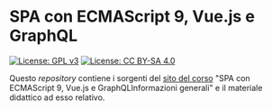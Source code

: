 # SPA con ECMAScript 9, Vue.js e GraphQL

[![License: GPL v3](https://img.shields.io/badge/License-GPL%20v3-blue.svg)](http://www.gnu.org/licenses/gpl-3.0)
[![License: CC BY-SA 4.0](https://img.shields.io/badge/License-CC%20BY--SA%204.0-blue.svg)](http://creativecommons.org/licenses/by-sa/4.0/)

Questo *repository* contiene i sorgenti del [sito del corso](https://homes.di.unimi.it/santini/spa/) "SPA con ECMAScript 9, Vue.js e GraphQLInformazioni generali" e il materiale didattico ad esso relativo.
